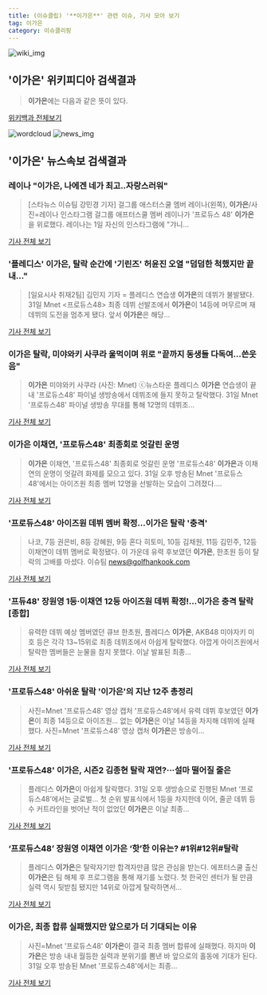 ```yaml
---
title: (이슈클립) '**이가은**' 관련 이슈, 기사 모아 보기
tag: 이가은
category: 이슈클리핑
---
```

![wiki_img](https://user-images.githubusercontent.com/42597476/44503234-41136a80-a6d0-11e8-9071-6fc6418eafe4.png)
## **'**이가은**'** 위키피디아 검색결과
>**이가은**에는 다음과 같은 뜻이 있다.

<a href="https://ko.wikipedia.org/wiki/이가은" target="_blank">위키백과 전체보기</a>

![wordcloud](https://s3.ap-northeast-2.amazonaws.com/lyrics101-wordcloud/2018-09-01-1535736709.png)
![news_img](https://user-images.githubusercontent.com/42597476/44507050-1206f400-a6e4-11e8-8d98-7ffbfebb353f.png)
## **'**이가은**'** 뉴스속보 검색결과
### 레이나 "**이가은**, 나에겐 네가 최고..자랑스러워"

>[스타뉴스 이슈팀 강민경 기자] 걸그룹 애스터스쿨 멤버 레이나(왼쪽), **이가은**/사진=레이나 인스타그램 걸그룹 애프터스쿨 멤버 레이나가 '프로듀스 48' **이가은**을 위로했다. 레이나는 1일 자신의 인스타그램에 "갸니...

<a href="http://star.mt.co.kr/stview.php?no=2018090100370323929" target="_blank">기사 전체 보기</a>

### '플레디스' **이가은**, 탈락 순간에 '기린즈' 허윤진 오열 "덤덤한 척했지만 끝내…"

>[일요시사 취재2팀]  김민지 기자 = 플레디스 연습생 **이가은**의 데뷔가 불발됐다. 31일 Mnet <프로듀스48> 최종 데뷔 선발조에서 **이가은**이 14등에 머무르며 재데뷔의 도전을 멈추게 됐다. 앞서 **이가은**은 해당...

<a href="http://www.ilyosisa.co.kr/news/articleView.html?idxno=151405" target="_blank">기사 전체 보기</a>

### **이가은** 탈락, 미야와키 사쿠라 울먹이며 위로 "끝까지 동생들 다독여…쓴웃음"

>**이가은** 미야와키 사쿠라 (사진: Mnet) ⓒ뉴스타운 플레디스 **이가은** 연습생이 끝내 '프로듀스48' 파이널 생방송에서 데뷔조에 들지 못하고 탈락했다. 31일 Mnet '프로듀스48' 파이널 생방송 무대를 통해 12명의 데뷔조...

<a href="http://www.newstown.co.kr/news/articleView.html?idxno=338792" target="_blank">기사 전체 보기</a>

### **이가은** 이채연, '프로듀스48' 최종회로 엇갈린 운명

>**이가은** 이채연, '프로듀스48' 최종회로 엇갈린 운명 '프로듀스48' **이가은**과 이채연의 운명이 엇갈려 화제를 모으고 있다. 31일 오후 방송된 Mnet '프로듀스48'에서는 아이즈원 최종 멤버 12명을 선발하는 모습이 그려졌다....

<a href="http://www.viva100.com/main/view.php?key=20180901000044496" target="_blank">기사 전체 보기</a>

### '프로듀스48' 아이즈원 데뷔 멤버 확정…**이가은** 탈락 '충격'

>나코, 7등 권은비, 8등 강혜원, 9등 혼다 히토미, 10등 김채원, 11등 김민주, 12등 이채연이 데뷔 멤버로 확정됐다. 이 가운데 유력 후보였던 **이가은**, 한초원 등이 탈락의 고배를 마셨다. 이슈팀 news@golfhankook.com

<a href="http://golfhankook.hankooki.com/01_news/NewsView.php?category=365&gsno=10224751" target="_blank">기사 전체 보기</a>

### '프듀48' 장원영 1등·이채연 12등 아이즈원 데뷔 확정!…**이가은** 충격 탈락 [종합]

>유력한 데뷔 예상 멤버였던 큐브 한초원, 플레디스 **이가은**, AKB48 미야자키 미호 등은 각각 13~15위로 최종 데뷔조에서 아쉽게 탈락했다. 아깝게 아이즈원에서 탈락한 멤버들은 눈물을 참지 못했다. 이날 발표된 최종...

<a href="http://www.mydaily.co.kr/new_yk/html/read.php?newsid=201808312221963676&ext=na" target="_blank">기사 전체 보기</a>

### '프로듀스48' 아쉬운 탈락 '**이가은**'의 지난 12주 총정리

>사진=Mnet '프로듀스48' 영상 캡처 '프로듀스48'에서 유력 데뷔 후보였던 **이가은**이 최종 14등으로 아이즈원... 없는 **이가은**은 이날 14등을 차지해 데뷔에 실패했다. 사진=Mnet '프로듀스48' 영상 캡처 **이가은**은 방송이...

<a href="http://www.slist.kr/news/articleView.html?idxno=44245" target="_blank">기사 전체 보기</a>

### '프로듀스48' **이가은**, 시즌2 김종현 탈락 재연?···설마 떨어질 줄은

>플레디스 **이가은**이 아쉽게 탈락했다. 31일 오후 생방송으로 진행된 Mnet ‘프로듀스48’에서는 글로벌... 첫 순위 발표식에서 1등을 차지한데 이어, 줄곧 데뷔 등수 커트라인을 벗어난 적이 없었던 **이가은**은 이날 최종...

<a href="http://www.sedaily.com/NewsView/1S4GSW2PAA" target="_blank">기사 전체 보기</a>

### ‘프로듀스48’ 장원영 이채연 **이가은** ‘핫’한 이유는? #1위#12위#탈락

>플레디스 **이가은**은 탈락자기만 합격자만큼 많은 관심을 받는다. 에프터스쿨 출신 **이가은**은 팀 해체 후 프로그램을 통해 재기를 노렸다. 첫 한국인 센터가 될 만큼 실력 역시 뒷받침 됐지만 14위로 아깝게 탈락하면서...

<a href="http://www.kookje.co.kr/news2011/asp/newsbody.asp?code=0500&key=20180901.99099000007" target="_blank">기사 전체 보기</a>

### **이가은**, 최종 합류 실패했지만 앞으로가 더 기대되는 이유

>사진=Mnet '프로듀스48' **이가은**이 결국 최종 멤버 합류에 실패했다. 하지마 **이가은**은 방송 내내 월등한 실력과 분위기를 뽐낸 바 앞으로의 홀동에 기대가 된다. 31일 오후 방송된 Mnet '프로듀스48'에서는 최종...

<a href="http://www.nextdaily.co.kr/news/article.html?id=20180831800099" target="_blank">기사 전체 보기</a>


